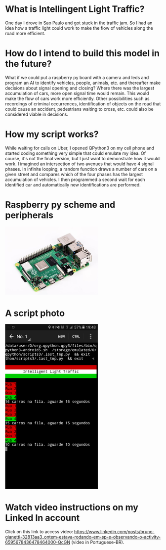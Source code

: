 # What is Intellingent Light Traffic?

One day I drove in Sao Paulo and got stuck in the traffic jam. So I had an idea how a traffic light could work to make the flow of vehicles along the road more efficient. 

# How do I intend to build this model in the future?

What if we could put a raspberry py board with a camera and leds and program an AI to identify vehicles, people, animals, etc. and thereafter make decisions about signal opening and closing? Where there was the largest accumulation of cars, more open signal time would remain. This would make the flow of cars work more efficiently. Other possibilities such as recordings of criminal occurrences, identification of objects on the road that could cause an accident, pedestrians waiting to cross, etc. could also be considered viable in decisions.

# How my script works?

While waiting for calls on Uber, I opened QPython3 on my cell phone and started coding something very simple that could emulate my idea. Of course, it's not the final version, but I just want to demonstrate how it would work. I imagined an intersection of two avenues that would have 4 signal phases. In infinite looping, a random function draws a number of cars on a given street and compares which of the four phases has the largest accumulation of vehicles. I then programmed a second wait for each identified car and automatically new identifications are performed.

# Raspberry py scheme and peripherals

<img width="300" alt="rename screenshot" src="https://github.com/BrunoGianetti/itraffic/blob/master/rasp.jpeg" src="https://github.com/BrunoGianetti/itraffic/blob/master/raspcam.jpeg" src="https://github.com/BrunoGianetti/itraffic/blob/master/raspled.jpeg">

# A script photo

<img width="300" alt="rename screenshot" src="https://github.com/BrunoGianetti/itraffic/blob/master/Screenshot_20191222-194838.png">

# Watch video instructions on my Linked In account

Click on this link to access video: https://www.linkedin.com/posts/bruno-gianetti-32813aa3_ontem-estava-rodando-em-sp-e-observando-o-activity-6595678436478464000-QcGN (video in Portuguese-BR).
